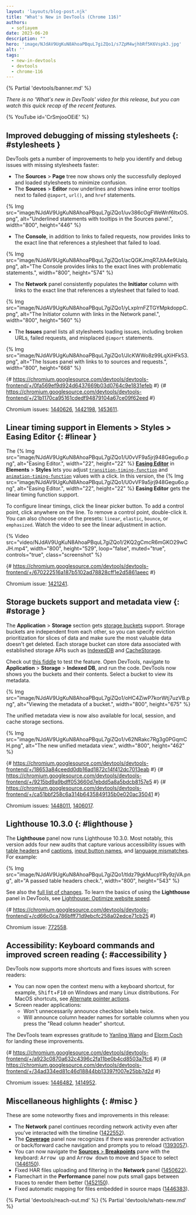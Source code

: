 ```yaml
---
layout: 'layouts/blog-post.njk'
title: "What's New in DevTools (Chrome 116)"
authors:
  - sofiayem
date: 2023-06-20
description: ""
hero: 'image/NJdAV9UgKuN8AhoaPBquL7giZQo1/s7ZpM4wjhbRf5K6Vspk3.jpg'
alt: ''
tags:
  - new-in-devtools
  - devtools
  - chrome-116
---
```

<!--image/dPDCek3EhZgLQPGtEG3y0fTn4v82/gctGASDKBFTUtOQqVq2H.png  -->

{% Partial 'devtools/banner.md' %}

*There is no 'What's new in DevTools' video for this release, but you can watch this quick recap of the recent features.*

{% YouTube id='CrSmjooOEiE' %}

<!-- $contentStart -->

## Improved debugging of missing stylesheets {: #stylesheets }

DevTools gets a number of improvements to help you identify and debug issues with missing stylesheets faster:

- The **Sources** > **Page** tree now shows only the successfully deployed and loaded stylesheets to minimize confusion.
- The **Sources** > **Editor** now underlines and shows inline error tooltips next to failed `@import`, `url()`, and `href` statements.

{% Img src="image/NJdAV9UgKuN8AhoaPBquL7giZQo1/uv386cOgFWeWnf6ItxOS.png", alt="Underlined statements with tooltips in the Sources panel.", width="800", height="446" %}

- The **Console**, in addition to links to failed requests, now provides links to the exact line that references a stylesheet that failed to load.

{% Img src="image/NJdAV9UgKuN8AhoaPBquL7giZQo1/acQGKJmqR7JtA4e9UaIq.png", alt="The Console provides links to the exact lines with problematic statements.", width="800", height="574" %}

- The **Network** panel consistently populates the **Initiator** column with links to the exact line that references a stylesheet that failed to load.

{% Img src="image/NJdAV9UgKuN8AhoaPBquL7giZQo1/yLxplrnFZTGYMpkdoppC.png", alt="The Initiator column with links in the Network panel.", width="800", height="560" %}

- The **Issues** panel lists all stylesheets loading issues, including broken URLs, failed requests, and misplaced `@import` statements.

{% Img src="image/NJdAV9UgKuN8AhoaPBquL7giZQo1/JlcKWWo8z99LqXiHFk53.png", alt="The Issues panel with links to to sources and requests.", width="800", height="668" %}

{# https://chromium.googlesource.com/devtools/devtools-frontend/+/0fa569ef9d924d6437669b03d0764c9e1831efeb #}
{# https://chromium.googlesource.com/devtools/devtools-frontend/+/21b1170ca95161cdedf94879104a67ce09f62eed #}

Chromium issues: [1440626](https://crbug.com/1440626), [1442198](https://crbug.com/1442198), [1453611](https://crbug.com/1453611).

## Linear timing support in Elements > Styles > Easing Editor {: #linear }

The {% Img src="image/NJdAV9UgKuN8AhoaPBquL7giZQo1/U0vVF9a5jrj948Gegu6o.png", alt="Easing Editor.", width="22", height="22" %} [**Easing Editor**](/docs/devtools/css/reference/#edit-easing) in **Elements** > **Styles** lets you adjust [`transition-timing-function`](https://developer.mozilla.org/docs/Web/CSS/transition-timing-function) and [`animation-timing-function`](https://developer.mozilla.org/docs/Web/CSS/animation-timing-function) values with a click. In this version, the {% Img src="image/NJdAV9UgKuN8AhoaPBquL7giZQo1/U0vVF9a5jrj948Gegu6o.png", alt="Easing Editor.", width="22", height="22" %} **Easing Editor** gets the linear timing function support.

To configure linear timings, click the linear picker button. To add a control point, click anywhere on the line. To remove a control point, double-click it. You can also choose one of the presets: `linear`, `elastic`, `bounce`, or `emphasized`. Watch the video to see the linear adjustment in action.

{% Video src="video/NJdAV9UgKuN8AhoaPBquL7giZQo1/2KQ2gCmcR6mGKO29wCJH.mp4", width="800", height="529", loop="false", muted="true", controls="true", class="screenshot" %}

{# https://chromium.googlesource.com/devtools/devtools-frontend/+/670222516a187b5102ad78828cff1e2d5861aeec #}

Chromium issue: [1421241](https://crbug.com/1421241).

## Storage buckets support and metadata view {: #storage }

The **Application** > **Storage** section gets [storage buckets](/blog/storage-buckets/) support. Storage buckets are independent from each other, so you can specify eviction prioritization for slices of data and make sure the most valuable data doesn't get deleted. Each storage bucket can store data associated with established storage APIs such as [IndexedDB](/docs/devtools/storage/indexeddb/) and [CacheStorage](/docs/devtools/storage/cache/).

Check out [this fiddle](https://jsfiddle.net/5tmpfuzv/) to test the feature. Open DevTools, navigate to **Application** > **Storage** > **Indexed DB**, and run the code. DevTools now shows you the buckets and their contents. Select a bucket to view its metadata.

{% Img src="image/NJdAV9UgKuN8AhoaPBquL7giZQo1/oHC4ZiwP7korWtj7uzVB.png", alt="Viewing the metadata of a bucket.", width="800", height="675" %}

The unified metadata view is now also available for local, session, and cache storage sections.

{% Img src="image/NJdAV9UgKuN8AhoaPBquL7giZQo1/v62NRakc7Rg3g0PGqmCH.png", alt="The new unified metadata view.", width="800", height="462" %}

{# https://chromium.googlesource.com/devtools/devtools-frontend/+/18653a84ceedd0db16ad1872c14f412dc7013eab #}
{# https://chromium.googlesource.com/devtools/devtools-frontend/+/9215bd9a9bdff053660d7ebdd5a8a5bdcb8157e5 #}
{# https://chromium.googlesource.com/devtools/devtools-frontend/+/ca51bbf258c6a314b6435849135b0e020ac35041 #}

Chromium issues: [1448011](https://crbug.com/1448011), [1406017](https://crbug.com/1406017).

## Lighthouse 10.3.0 {: #lighthouse }

The **Lighthouse** panel now runs Lighthouse 10.3.0. Most notably, this version adds four new audits that capture various accessibility issues with [table headers](https://dequeuniversity.com/rules/axe/4.7/td-headers-attr) and [captions](https://dequeuniversity.com/rules/axe/4.7/table-fake-caption), [input button names](https://dequeuniversity.com/rules/axe/4.7/input-button-name), and [language mismatches](https://dequeuniversity.com/rules/axe/4.7/html-xml-lang-mismatch). For example:

{% Img src="image/NJdAV9UgKuN8AhoaPBquL7giZQo1/tldz79gkMucpYRy9zjVA.png", alt="A passed table headers check.", width="800", height="543" %}

See also the [full list of changes](https://github.com/GoogleChrome/lighthouse/releases/tag/v10.3.0). To learn the basics of using the **Lighthouse** panel in DevTools, see [Lighthouse: Optimize website speed](/docs/devtools/lighthouse/).

{# https://chromium.googlesource.com/devtools/devtools-frontend/+/cd66c0ca786bfff71d9ebcfc258a02edce71cb25 #}

Chromium issue: [772558](https://crbug.com/772558).

## Accessibility: Keyboard commands and improved screen reading {: #accessibility }

DevTools now supports more shortcuts and fixes issues with screen readers:

- You can now open the context menu with a keyboard shortcut, for example, <kbd>Shift</kbd>+<kbd>F10</kbd> on Windows and many Linux distributions. For MacOS shortcuts, see [Alternate pointer actions](https://support.apple.com/en-gb/guide/mac-help/unac899/13.0/mac/13.0#:~:text=Alternate%20pointer%20actions).
- Screen reader applications:
  - Won't unnecessarily announce checkbox labels twice.
  - Will announce column header names for sortable columns when you press the "Read column header" shortcut.

The DevTools team expresses gratitude to [Yanling Wang](https://chromium.googlesource.com/devtools/devtools-frontend/+/a923c0870a632c4396c2fa11be0b4cd8503a7fc6) and [Elorm Coch](https://chromium.googlesource.com/devtools/devtools-frontend/+/34ad334ed81c46d18844bb13397f007e25bb7d2d) for landing these improvements.

{# https://chromium.googlesource.com/devtools/devtools-frontend/+/a923c0870a632c4396c2fa11be0b4cd8503a7fc6 #}
{# https://chromium.googlesource.com/devtools/devtools-frontend/+/34ad334ed81c46d18844bb13397f007e25bb7d2d #}

Chromium issues: [1446482](https://crbug.com/1446482), [1414952](https://crbug.com/1414952).

## Miscellaneous highlights {: #misc }

These are some noteworthy fixes and improvements in this release:

- The **Network** panel continues recording network activity even after you've interacted with the timeline ([1422552](https://crbug.com/1422552)).
- The [**Coverage**](/docs/devtools/coverage/) panel now recognizes if there was prerender activation or back/forward cache navigation and prompts you to reload ([1393057](https://crbug.com/1393057)).
- You can now navigate the [**Sources** > **Breakpoints**](/docs/devtools/javascript/breakpoints/) pane with the keyboard: <kbd>Arrow up</kbd> and <kbd>Arrow down</kbd> to move and <kbd>Space</kbd> to select ([1446150](https://crbug.com/1446150)).
- Fixed HAR files uploading and filtering in the **Network** panel ([1450622](https://crbug.com/1450622)).
- Flamechart in the **Performance** panel now puts small gaps between traces to render them better ([1452150](https://crbug.com/1452150)).
- Fixed automatic mapping for files embedded in source maps ([1446383](https://crbug.com/1446383)).

<!-- $contentEnd -->

{% Partial 'devtools/reach-out.md' %}
{% Partial 'devtools/whats-new.md' %}
